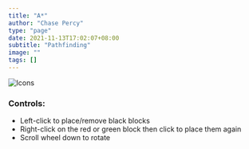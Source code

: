 ```yaml
---
title: "A*"
author: "Chase Percy"
type: "page"
date: 2021-11-13T17:02:07+08:00
subtitle: "Pathfinding"
image: ""
tags: []
---
```

![Icons](/img/algo/icons.png)

### Controls:
- Left-click to place/remove black blocks
- Right-click on the red or green block then click to place them again
- Scroll wheel down to rotate
